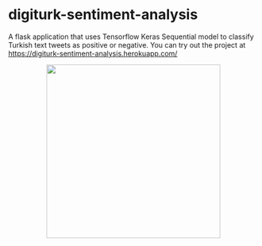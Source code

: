 # digiturk-sentiment-analysis
A flask application that uses Tensorflow Keras Sequential model to classify Turkish text tweets as positive or negative.
You can try out the project at https://digiturk-sentiment-analysis.herokuapp.com/ 

<p align="center">
  <img src="file:///Users/leylamemiguven/Desktop/read%20me%20pics/Screen%20Shot%202020-12-08%20at%203.24.13%20PM.png" width="350" >
</p>
